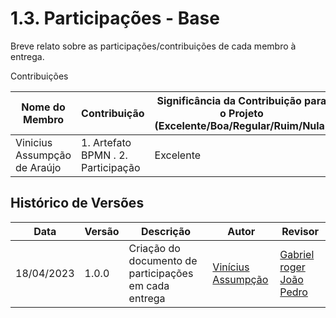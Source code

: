 # 1.3. Participações - Base

Breve relato sobre as participações/contribuições de cada membro à entrega. 


Contribuições

|Nome do Membro | Contribuição | Significância da Contribuição para o Projeto (Excelente/Boa/Regular/Ruim/Nula) |
| -- | -- | -- |
| Vinicius Assumpção de Araújo |  1. Artefato BPMN . 2. Participação  | Excelente |



## Histórico de Versões

|    Data    | Versão |            Descrição           |       Autor     |    Revisor    |
|  --------  |  ----  |            ----------          | --------------- |    -------    |
| 18/04/2023 |  1.0.0 |  Criação do documento de participações em cada entrega    |   [Vinícius Assumpção](https://github.com/viniman27)| [Gabriel roger]()   [João Pedro]()|


